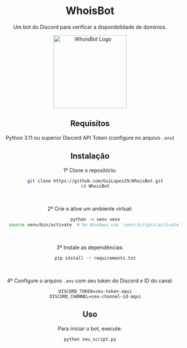 <div align="center">
    
# WhoisBot

Um bot do Discord para verificar a disponibilidade de domínios.

<img src="https://github.com/user-attachments/assets/1747dbaf-459c-402b-8944-cfaf25aa11c6" alt="WhoisBot Logo" width="200"/>

## Requisitos

 Python 3.11 ou superior
 Discord API Token (configure no arquivo `.env`)

## Instalação

 1º Clone o repositório:

```sh
    git clone https://github.com/GuiLopes29/WhoisBot.git
    cd WhoisBot
```

<br>

2º Crie e ative um ambiente virtual:

```sh
    python -m venv venv
    source venv/bin/activate  # No Windows use `venv\Scripts\activate`
```

<br>

3º Instale as dependências:

```sh
    pip install -r requirements.txt
```

<br>

4º Configure o arquivo `.env` com seu token do Discord e ID do canal:

```env
    DISCORD_TOKEN=seu-token-aqui
    DISCORD_CHANNEL=seu-channel-id-aqui
```

## Uso

Para iniciar o bot, execute:

```sh
python seu_script.py
```
